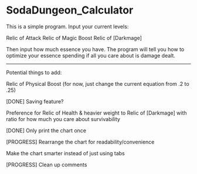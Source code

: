 # SodaDungeon_Calculator


This is a simple program. Input your current levels:

Relic of Attack
Relic of Magic Boost
Relic of [Darkmage]

Then input how much essence you have. The program will 
tell you how to optimize your essence spending if all 
you care about is damage dealt. 

_______________________________________________________
Potential things to add:

Relic of Physical Boost (for now, just change the current 
    equation from .2 to .25)
    
[DONE] Saving feature? 

Preference for Relic of Health & heavier weight to 
    Relic of [Darkmage] with ratio for how much you
    care about survivability
    
[DONE] Only print the chart once

[PROGRESS] Rearrange the chart for readability/convenience

Make the chart smarter instead of just using tabs

[PROGRESS] Clean up comments
